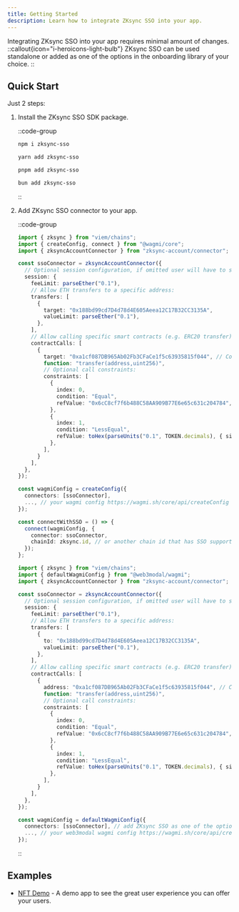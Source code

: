 ```yaml
---
title: Getting Started
description: Learn how to integrate ZKsync SSO into your app.
---
```


Integrating ZKsync SSO into your app requires minimal amount of changes.
::callout{icon="i-heroicons-light-bulb"}
ZKsync SSO can be used standalone or added as one of the options in the onboarding library of your choice.
::

## Quick Start

Just 2 steps:

1. Install the ZKsync SSO SDK package.

    ::code-group

    ```bash [npm]
    npm i zksync-sso
    ```

    ```bash [yarn]
    yarn add zksync-sso
    ```

    ```bash [pnpm]
    pnpm add zksync-sso
    ```

    ```bash [bun]
    bun add zksync-sso
    ```

    ::

1. Add ZKsync SSO connector to your app.

    ::code-group

    ```ts [wagmi]
    import { zksync } from "viem/chains";
    import { createConfig, connect } from "@wagmi/core";
    import { zksyncAccountConnector } from "zksync-account/connector";

    const ssoConnector = zksyncAccountConnector({
      // Optional session configuration, if omitted user will have to sign every transaction via Auth Server
      session: {
        feeLimit: parseEther("0.1"),
        // Allow ETH transfers to a specific address:
        transfers: [
          {
            target: "0x188bd99cd7D4d78d4E605Aeea12C17B32CC3135A",
            valueLimit: parseEther("0.1"),
          },
        ],
        // Allow calling specific smart contracts (e.g. ERC20 transfer):
        contractCalls: [
          {
            target: "0xa1cf087DB965Ab02Fb3CFaCe1f5c63935815f044", // Contract address
            function: "transfer(address,uint256)",
            // Optional call constraints:
            constraints: [
              {
                index: 0,
                condition: "Equal",
                refValue: "0x6cC8cf7f6b488C58AA909B77E6e65c631c204784", // Only allow transfers to this address
              },
              {
                index: 1,
                condition: "LessEqual",
                refValue: toHex(parseUnits("0.1", TOKEN.decimals), { size: 32 }), // Limit the transfer amount to 0.1 tokens
              },
            ],
          }
        ],
      },
    });

    const wagmiConfig = createConfig({
      connectors: [ssoConnector],
      ..., // your wagmi config https://wagmi.sh/core/api/createConfig
    });

    const connectWithSSO = () => {
      connect(wagmiConfig, {
        connector: ssoConnector,
        chainId: zksync.id, // or another chain id that has SSO support
      });
    };
    ```

    ```ts [web3modal]
    import { zksync } from "viem/chains";
    import { defaultWagmiConfig } from "@web3modal/wagmi";
    import { zksyncAccountConnector } from "zksync-account/connector";

    const ssoConnector = zksyncAccountConnector({
      // Optional session configuration, if omitted user will have to sign every transaction via Auth Server
      session: {
        feeLimit: parseEther("0.1"),
        // Allow ETH transfers to a specific address:
        transfers: [
          {
            to: "0x188bd99cd7D4d78d4E605Aeea12C17B32CC3135A",
            valueLimit: parseEther("0.1"),
          },
        ],
        // Allow calling specific smart contracts (e.g. ERC20 transfer):
        contractCalls: [
          {
            address: "0xa1cf087DB965Ab02Fb3CFaCe1f5c63935815f044", // Contract address
            function: "transfer(address,uint256)",
            // Optional call constraints:
            constraints: [
              {
                index: 0,
                condition: "Equal",
                refValue: "0x6cC8cf7f6b488C58AA909B77E6e65c631c204784", // Only allow transfers to this address
              },
              {
                index: 1,
                condition: "LessEqual",
                refValue: toHex(parseUnits("0.1", TOKEN.decimals), { size: 32 }), // Limit the transfer amount to 0.1 tokens
              },
            ],
          }
        ],
      },
    });

    const wagmiConfig = defaultWagmiConfig({
      connectors: [ssoConnector], // add ZKsync SSO as one of the options in the onboarding modal
      ..., // your web3modal wagmi config https://wagmi.sh/core/api/createConfig
    });
    ```

    ::

## Examples

- [NFT Demo](https://nft.zksync.dev) - A demo app to see the great user experience you can offer your users.
<!--- See [source code](https://github.com/matter-labs/zksync-account-sdk)
SDK Playground - Play around with the ZKsync SSO SDK. See [source code](https://github.com/matter-labs/zksync-account-sdk) --->
